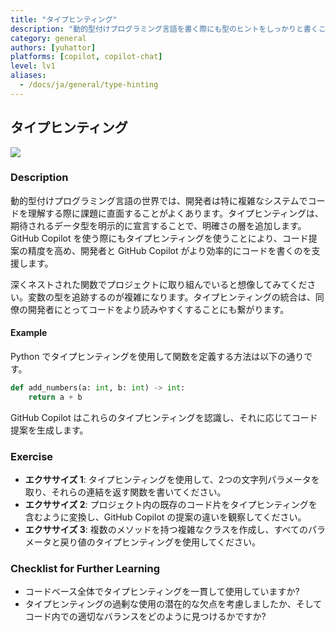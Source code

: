 ```yaml
---
title: "タイプヒンティング"
description: "動的型付けプログラミング言語を書く際にも型のヒントをしっかりと書くことで、GitHub Copilot の提案精度を向上させることができます。"
category: general
authors: [yuhattor] 
platforms: [copilot, copilot-chat]
level: lv1
aliases:
  - /docs/ja/general/type-hinting
---
```


## タイプヒンティング

[<img src="https://img.shields.io/badge/Lv1-Early_Stage_Pattern-blue">](https://github.com/orgs/AI-Native-Development/projects/1/)

### Description

動的型付けプログラミング言語の世界では、開発者は特に複雑なシステムでコードを理解する際に課題に直面することがよくあります。タイプヒンティングは、期待されるデータ型を明示的に宣言することで、明確さの層を追加します。
GitHub Copilot を使う際にもタイプヒンティングを使うことにより、コード提案の精度を高め、開発者と GitHub Copilot がより効率的にコードを書くのを支援します。

深くネストされた関数でプロジェクトに取り組んでいると想像してみてください。変数の型を追跡するのが複雑になります。タイプヒンティングの統合は、同僚の開発者にとってコードをより読みやすくすることにも繋がります。

#### Example

Python でタイプヒンティングを使用して関数を定義する方法は以下の通りです。

```python
def add_numbers(a: int, b: int) -> int:
    return a + b
```

GitHub Copilot はこれらのタイプヒンティングを認識し、それに応じてコード提案を生成します。

### Exercise

- **エクササイズ 1**: タイプヒンティングを使用して、2つの文字列パラメータを取り、それらの連結を返す関数を書いてください。
- **エクササイズ 2**: プロジェクト内の既存のコード片をタイプヒンティングを含むように変換し、GitHub Copilot の提案の違いを観察してください。
- **エクササイズ 3**: 複数のメソッドを持つ複雑なクラスを作成し、すべてのパラメータと戻り値のタイプヒンティングを使用してください。

### Checklist for Further Learning

- コードベース全体でタイプヒンティングを一貫して使用していますか?
- タイプヒンティングの過剰な使用の潜在的な欠点を考慮しましたか、そしてコード内での適切なバランスをどのように見つけるかですか?
